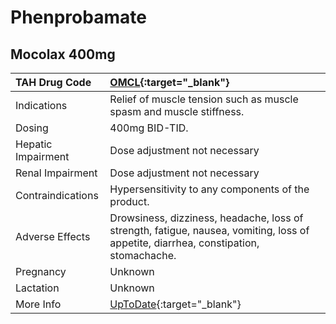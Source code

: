 # Phenprobamate

## Mocolax 400mg

| TAH Drug Code      | [OMCL](https://www.tahsda.org.tw/drugs/hissearch.php?drug_code=OMCL){:target="_blank"}                                               |
|:-------------------|:-------------------------------------------------------------------------------------------------------------------------------------|
| Indications        | Relief of muscle tension such as muscle spasm and muscle stiffness.                                                                  |
| Dosing             | 400mg BID-TID.                                                                                                                       |
| Hepatic Impairment | Dose adjustment not necessary                                                                                                        |
| Renal Impairment   | Dose adjustment not necessary                                                                                                        |
| Contraindications  | Hypersensitivity to any components of the product.                                                                                   |
| Adverse Effects    | Drowsiness, dizziness, headache, loss of strength, fatigue, nausea, vomiting, loss of appetite, diarrhea, constipation, stomachache. |
| Pregnancy          | Unknown                                                                                                                              |
| Lactation          | Unknown                                                                                                                              |
| More Info          | [UpToDate](https://www.uptodate.com/contents/phenprobamate-drug-information){:target="_blank"}                                       |

